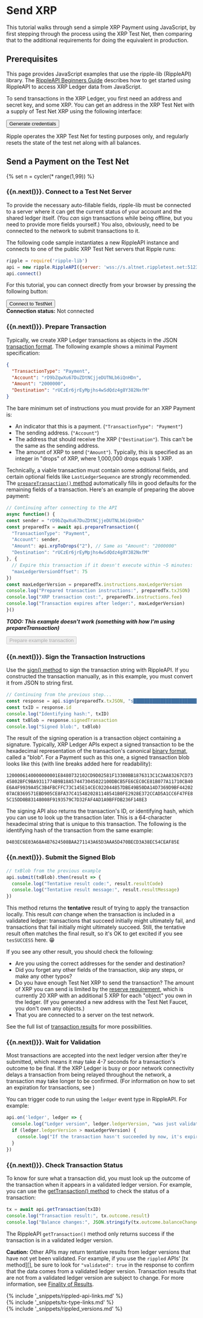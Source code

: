 # Send XRP

This tutorial walks through send a simple XRP Payment using JavaScript, by first stepping through the process using the XRP Test Net, then comparing that to the additional requirements for doing the equivalent in production.

## Prerequisites

This page provides JavaScript examples that use the ripple-lib (RippleAPI) library. The [RippleAPI Beginners Guide](get-started-with-rippleapi-for-javascript.html) describes how to get started using RippleAPI to access XRP Ledger data from JavaScript.

To send transactions in the XRP Ledger, you first need an address and secret key, and some XRP. You can get an address in the XRP Test Net with a supply of Test Net XRP using the following interface:

<div class="interactive-block test-net-inset">
  <button id="generate-creds-button" class="btn btn-primary">Generate credentials</button>
  <div id='loader' style="display: none;"><img class='throbber' src="assets/img/rippleThrobber.png"> Generating Keys...</div>
  <div id='address'></div>
  <div id='secret'></div>
  <div id='balance'></div>
  <button id="populate-creds-button" style="display: none;" class="btn btn-primary"></button>
</div><!--/.test-net-inset-->
<script type="application/javascript">
$(document).ready( () => {

  $("#generate-creds-button").click( () => {
    $.ajax({
      url: "https://faucet.altnet.rippletest.net/accounts",
      type: 'POST',
      dataType: 'json',
      success: function(data) {
        $("#loader").hide()
        $("#address").hide().html("<strong>Address:</strong> " +
          '<span id="test-net-faucet-address">' +
          data.account.address
          + "</span>").show()
        $("#secret").hide().html('<strong>Secret:</strong> ' +
          '<span id="test-net-faucet-secret">' +
          data.account.secret +
          "</span>").show()
        $("#balance").hide().html('<strong>Balance:</strong> ' +
          Number(data.balance).toLocaleString('en') +
          ' XRP').show()
        $("#populate-creds-button").text("Populate examples with these credentials")
        $("#populate-creds-button").show()
      },
      error: function() {
        $("#loader").hide();
        alert("There was an error with the Ripple Test Net, please try again.");
      }
    })
  })

  const EXAMPLE_ADDR = "rD9bZqwXu67DuZDtNCjjeDUTNLb6iQnHDn"
  const EXAMPLE_SECRET = "s████████████████████████████"
  $("#populate-creds-button").click( () => {
    // Set sender address
    let generated_addr = ""
    $("code span:contains('"+EXAMPLE_ADDR+"')").each( function() {
      let eltext = $(this).text()
      generated_addr = $("#test-net-faucet-address").text()
      $(this).text( eltext.replace(EXAMPLE_ADDR, generated_addr) )
    })

    // Set sender secret
    $("code span:contains('"+EXAMPLE_SECRET+"')").each( function() {
      let eltext = $(this).text()
      let generated_secret = $("#test-net-faucet-secret").text()
      $(this).text( eltext.replace(EXAMPLE_SECRET, generated_secret) )
    })

    $("#populate-creds-button").text("... sender set to "+generated_addr+"!")
    $("#populate-creds-button").prop("disabled", true)
  })

})

</script>

Ripple operates the XRP Test Net for testing purposes only, and regularly resets the state of the test net along with all balances.


## Send a Payment on the Test Net
{% set n = cycler(* range(1,99)) %}

### {{n.next()}}. Connect to a Test Net Server

To provide the necessary auto-fillable fields, ripple-lib must be connected to a server where it can get the current status of your account and the shared ledger itself. (You _can_ sign transactions while being offline, but you need to provide more fields yourself.) You also, obviously, need to be connected to the network to submit transactions to it.

The following code sample instantiates a new RippleAPI instance and connects to one of the public XRP Test Net servers that Ripple runs:

```js
ripple = require('ripple-lib')
api = new ripple.RippleAPI({server: 'wss://s.altnet.rippletest.net:51233'})
api.connect()
```

For this tutorial, you can connect directly from your browser by pressing the following button:

<script src="https://cdnjs.cloudflare.com/ajax/libs/lodash.js/4.17.11/lodash.js"></script>
<script type="application/javascript" src="assets/js/ripple-lib-1.1.2-min.js"></script>
<div class="interactive-block">
  <button id="connect-button" class="btn btn-primary">Connect to TestNet</button>
  <div>
    <strong>Connection status:</strong>
    <span id="connection-status">Not connected</span>
  </div>
</div>
<script type="application/javascript">
api = new ripple.RippleAPI({server: 'wss://s.altnet.rippletest.net:51233'})
api.on('connected', () => {
  $("#connection-status").text("Connected")
  $(".connection-required").prop("disabled", false)
  $(".connection-required").prop("title", "")
})
api.on('disconnected', (code) => {
  $("#connection-status").text( "Disconnected ("+code+")" )
  $(".connection-required").prop("disabled", true)
  $(".connection-required").prop("title", "Connection to Test Net required")
})
$("#connect-button").click(() => {
  $("#connection-status").text( "Connecting..." )
  api.connect()
})
</script>


### {{n.next()}}. Prepare Transaction

Typically, we create XRP Ledger transactions as objects in the JSON [transaction format](transaction-formats.html). The following example shows a minimal Payment specification:

```json
{
  "TransactionType": "Payment",
  "Account": "rD9bZqwXu67DuZDtNCjjeDUTNLb6iQnHDn",
  "Amount": "2000000",
  "Destination": "rUCzEr6jrEyMpjhs4wSdQdz4g8Y382NxfM"
}
```

The bare minimum set of instructions you must provide for an XRP Payment is:

- An indicator that this is a payment. (`"TransactionType": "Payment"`)
- The sending address. (`"Account"`)
- The address that should receive the XRP (`"Destination"`). This can't be the same as the sending address.
- The amount of XRP to send (`"Amount"`). Typically, this is specified as an integer in "drops" of XRP, where 1,000,000 drops equals 1 XRP.

Technically, a viable transaction must contain some additional fields, and certain optional fields like `LastLedgerSequence` are strongly recommended. The [`prepareTransaction()` method](rippleapi-reference.html#preparetransaction) automatically fills in good defaults for the remaining fields of a transaction. Here's an example of preparing the above payment:

```js
// Continuing after connecting to the API
async function() {
const sender = "rD9bZqwXu67DuZDtNCjjeDUTNLb6iQnHDn"
const preparedTx = await api.prepareTransaction({
  "TransactionType": "Payment",
  "Account": sender,
  "Amount": api.xrpToDrops("2"), // Same as "Amount": "2000000"
  "Destination": "rUCzEr6jrEyMpjhs4wSdQdz4g8Y382NxfM"
}, {
  // Expire this transaction if it doesn't execute within ~5 minutes:
  "maxLedgerVersionOffset": 75
})
const maxLedgerVersion = preparedTx.instructions.maxLedgerVersion
console.log("Prepared transaction instructions:", preparedTx.txJSON)
console.log("XRP transaction cost:", preparedTx.instructions.fee)
console.log("Transaction expires after ledger:", maxLedgerVersion)
}()
```

***TODO: This example doesn't work (something with how I'm using prepareTransaction)***

<div class="interactive-block">
  <button id="prepare-button" class="btn btn-primary connection-required"
    title="Connection to Test Net required" disabled="disabled">Prepare
    example transaction</button>
  <div id="prepare-output"></div>
</div>
<script type="application/javascript">
  $("#prepare-button").click( async function() {
    const sender = "rD9bZqwXu67DuZDtNCjjeDUTNLb6iQnHDn"
    const preparedTx = await api.prepareTransaction({
      "TransactionType": "Payment",
      "Account": sender,
      "Amount": api.xrpToDrops("2"), // Same as "Amount": "2000000"
      "Destination": "rUCzEr6jrEyMpjhs4wSdQdz4g8Y382NxfM"
    }, {
      // Expire this transaction if it doesn't execute within ~5 minutes:
      "maxLedgerVersionOffset": 75
    })
    const maxLedgerVersion = preparedTx.instructions.maxLedgerVersion

    $("#prepare-output").html(
      "<div><strong>Prepared transaction instructions:</strong> " +
      preparedTx.txJSON + "</div>" +
      "<div><strong>XRP transaction cost:</strong> " +
      preparedTx.instructions.fee + "</div>" +
      "<div><strong>Transaction expires after ledger:</strong> " +
      maxLedgerVersion + "</div>"
    )
  })
</script>


### {{n.next()}}. Sign the Transaction Instructions

Use the [sign() method](rippleapi-reference.html#sign) to sign the transaction string with RippleAPI. If you constructed the transaction manually, as in this example, you must convert it from JSON to string first.

```js
// Continuing from the previous step...
const response = api.sign(preparedTx.txJSON, "s████████████████████████████")
const txID = response.id
console.log("Identifying hash:", txID)
const txBlob = response.signedTransaction
console.log("Signed blob:", txBlob)
```

The result of the signing operation is a transaction object containing a signature. Typically, XRP Ledger APIs expect a signed transaction to be the hexadecimal representation of the transaction's canonical [binary format](serialization.html), called a "blob". For a Payment such as this one, a signed transaction blob looks like this (with line breaks added here for readability):

```text
1200006140000000001E8480732102CD9D02581F13380BB1876313C1C2AA83267CD73
45802BFC9BA9311774B9B18A574473045022100DBCB5FE6CEC0CE81B077A11710CB40
E6A4F9939A45C3B4FBCFFC73C145E14CEC022044857DBE49B50DA14D7369D9BF44202
07ACB369571EBD905CE8FA37C4154820281148541B0FE2928E372CCAD5A1CC6F47FE8
5C15DD0B83148008F9193579C7D32FAF4AD1A9BFFDB236F148E3
```

The signing API also returns the transaction's ID, or identifying hash, which you can use to look up the transaction later. This is a 64-character hexadecimal string that is unique to this transaction. The following is the identifying hash of the transaction from the same example:

```text
D403EC6E03A68A4B7624508BAA271143A65D3AAA5D470BECD3A38EC54CEAF85E
```


### {{n.next()}}. Submit the Signed Blob

```js
// txBlob from the previous example
api.submit(txBlob).then(result => {
  console.log("Tentative result code:", result.resultCode)
  console.log("Tentative result message:", result.resultMessage)
})
```

This method returns the **tentative** result of trying to apply the transaction locally. This result _can_ change when the transaction is included in a validated ledger: transactions that succeed initially might ultimately fail, and transactions that fail initially might ultimately succeed. Still, the tentative result often matches the final result, so it's OK to get excited if you see `tesSUCCESS` here. 😁

If you see any other result, you should check the following:

- Are you using the correct addresses for the sender and destination?
- Did you forget any other fields of the transaction, skip any steps, or make any other typos?
- Do you have enough Test Net XRP to send the transaction? The amount of XRP you can send is limited by the [reserve requirement](reserves.html), which is currently 20 XRP with an additional 5 XRP for each "object" you own in the ledger. (If you generated a new address with the Test Net Faucet, you don't own any objects.)
- That you are connected to a server on the test network.

See the full list of [transaction results](transaction-results.html) for more possibilities.


### {{n.next()}}. Wait for Validation

Most transactions are accepted into the next ledger version after they're submitted, which means it may take 4-7 seconds for a transaction's outcome to be final. If the XRP Ledger is busy or poor network connectivity delays a transaction from being relayed throughout the network, a transaction may take longer to be confirmed. (For information on how to set an expiration for transactions, see )

You can trigger code to run using the `ledger` event type in RippleAPI. For example:

```js
api.on('ledger', ledger => {
  console.log("Ledger version", ledger.ledgerVersion, "was just validated.")
  if (ledger.ledgerVersion > maxLedgerVersion) {
    console.log("If the transaction hasn't succeeded by now, it's expired")
  }
})
```


### {{n.next()}}. Check Transaction Status

To know for sure what a transaction did, you must look up the outcome of the transaction when it appears in a validated ledger version. For example, you can use the [getTransaction() method](rippleapi-reference.html#gettransaction) to check the status of a transaction:

```js
tx = await api.getTransaction(txID)
console.log("Transaction result:", tx.outcome.result)
console.log("Balance changes:", JSON.stringify(tx.outcome.balanceChanges))
```

The RippleAPI `getTransaction()` method only returns success if the transaction is in a validated ledger version.

**Caution:** Other APIs may return tentative results from ledger versions that have not yet been validated. For example, if you use the `rippled` APIs' [tx method][], be sure to look for `"validated": true` in the response to confirm that the data comes from a validated ledger version. Transaction results that are not from a validated ledger version are subject to change. For more information, see [Finality of Results](finality-of-results.html).





<!--{# common link defs #}-->
{% include '_snippets/rippled-api-links.md' %}			
{% include '_snippets/tx-type-links.md' %}			
{% include '_snippets/rippled_versions.md' %}
